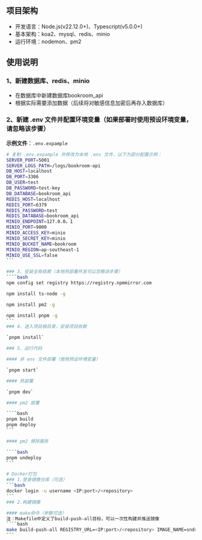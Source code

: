 ## 项目架构

- 开发语言：Node.js(v22.12.0+)、Typescript(v5.0.0+)
- 基本架构：koa2、mysql、redis、minio
- 运行环境：nodemon、pm2

## 使用说明

### 1、新建数据库、redis、minio

- 在数据库中新建数据库bookroom_api
- 根据实际需要添加数据（后续将对敏感信息加密后再存入数据库）

### 2、新建 .env 文件并配置环境变量（如果部署时使用预设环境变量，请忽略该步骤）
**示例文件**：`.env.expample`
````bash
# 复制 .env.expample 并修改为本地 .env 文件，以下为部分配置示例：
SERVER_PORT=5001
SERVER_LOGS_PATH=/logs/bookroom-api
DB_HOST=localhost
DB_PORT=3306
DB_USER=test
DB_PASSWORD=test-key
DB_DATABASE=bookroom_api
REDIS_HOST=localhost
REDIS_PORT=6379
REDIS_PASSWORD=test
REDIS_DATABASE=bookroom_api
MINIO_ENDPOINT=127.0.0。1
MINIO_PORT=9000
MINIO_ACCESS_KEY=minio
MINIO_SECRET_KEY=minio
MINIO_BUCKET_NAME=bookroom
MINIO_REGION=ap-southeast-1
MINIO_USE_SSL=false
```

### 3、安装全局依赖（本地热部署开发可以忽略该步骤）
````bash
npm config set registry https://registry.npmmirror.com

npm install ts-node -g

npm install pm2 -g

npm install pnpm -g
```
### 4、进入项目根目录，安装项目依赖

`pnpm install`

### 5、运行代码

#### 非 env 文件部署（使用预设环境变量）

`pnpm start`

#### 热部署

`pnpm dev` 

#### pm2 部署

````bash
pnpm build
pnpm deploy
```

#### pm2 移除服务

````bash
pnpm undeploy
```

# Docker打包
### 1.登录镜像仓库（可选）
```bash
docker login -u username <IP:port>/<repository>
```
### 2.构建镜像

#### make命令（参数可选）
注：Makefile中定义了build-push-all目标，可以一次性构建并推送镜像
````bash
make build-push-all REGISTRY_URL=<IP:port>/<repository> IMAGE_NAME=sndraw/bookroom-api IMAGE_VERISON=1.0.0
```
